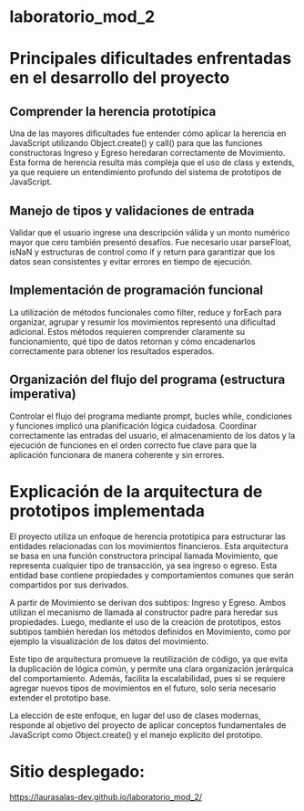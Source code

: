 # laboratorio_mod_2

# Principales dificultades enfrentadas en el desarrollo del proyecto
## Comprender la herencia prototípica
Una de las mayores dificultades fue entender cómo aplicar la herencia en JavaScript utilizando Object.create() y call() para que las funciones constructoras Ingreso y Egreso heredaran correctamente de Movimiento. Esta forma de herencia
resulta más compleja que el uso de class y extends, ya que requiere un entendimiento profundo del sistema de prototipos de JavaScript.

## Manejo de tipos y validaciones de entrada
Validar que el usuario ingrese una descripción válida y un monto numérico mayor que cero también presentó desafíos. Fue necesario usar parseFloat, isNaN y estructuras de control como if y return para garantizar que los datos sean consistentes
y evitar errores en tiempo de ejecución.

## Implementación de programación funcional
La utilización de métodos funcionales como filter, reduce y forEach para organizar, agrupar y resumir los movimientos representó una dificultad adicional. Estos métodos requieren comprender claramente su funcionamiento, 
qué tipo de datos retornan y cómo encadenarlos correctamente para obtener los resultados esperados.

## Organización del flujo del programa (estructura imperativa)
Controlar el flujo del programa mediante prompt, bucles while, condiciones y funciones implicó una planificación lógica cuidadosa. Coordinar correctamente las entradas del usuario, el almacenamiento de los datos y la ejecución de funciones
en el orden correcto fue clave para que la aplicación funcionara de manera coherente y sin errores.

# Explicación de la arquitectura de prototipos implementada
El proyecto utiliza un enfoque de herencia prototípica para estructurar las entidades relacionadas con los movimientos financieros. Esta arquitectura se basa en una función constructora principal llamada Movimiento, que representa cualquier
tipo de transacción, ya sea ingreso o egreso. Esta entidad base contiene propiedades y comportamientos comunes que serán compartidos por sus derivados.

A partir de Movimiento se derivan dos subtipos: Ingreso y Egreso. Ambos utilizan el mecanismo de llamada al constructor padre para heredar sus propiedades. Luego, mediante el uso de la creación de prototipos, estos subtipos también heredan 
los métodos definidos en Movimiento, como por ejemplo la visualización de los datos del movimiento.

Este tipo de arquitectura promueve la reutilización de código, ya que evita la duplicación de lógica común, y permite una clara organización jerárquica del comportamiento. Además, facilita la escalabilidad, pues si se requiere agregar nuevos 
tipos de movimientos en el futuro, solo sería necesario extender el prototipo base.

La elección de este enfoque, en lugar del uso de clases modernas, responde al objetivo del proyecto de aplicar conceptos fundamentales de JavaScript como Object.create() y el manejo explícito del prototipo.

# Sitio desplegado:
https://laurasalas-dev.github.io/laboratorio_mod_2/
